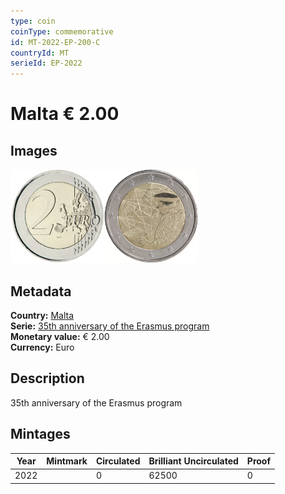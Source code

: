 ```yaml
---
type: coin
coinType: commemorative
id: MT-2022-EP-200-C
countryId: MT
serieId: EP-2022
---
```


# Malta € 2.00

## Images

<img src="../../Images/common-2007-200.webp" height="150" alt="Front image"><img src="Images/MT-2022-200.webp" height="150" alt="Back image">

## Metadata

**Country:** [Malta](../../Countries/Malta/index.md)\
**Serie:** [35th anniversary of the Erasmus program](index.md)\
**Monetary value:** € 2.00\
**Currency:** Euro

## Description

35th anniversary of the Erasmus program

## Mintages

| Year | Mintmark | Circulated | Brilliant Uncirculated | Proof |
| ---- | -------- | ---------- | ---------------------- | ----- |
| 2022 |          | 0          | 62500                  | 0     |
